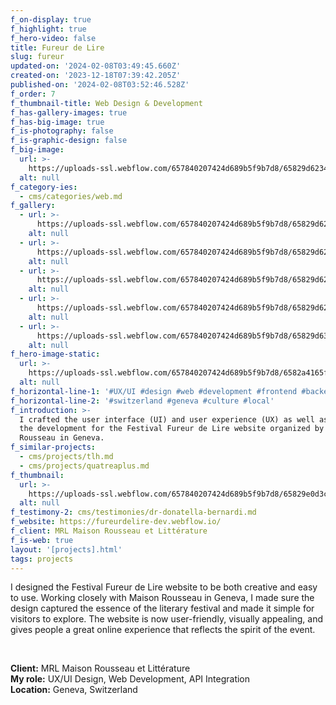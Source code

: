 ```yaml
---
f_on-display: true
f_highlight: true
f_hero-video: false
title: Fureur de Lire
slug: fureur
updated-on: '2024-02-08T03:49:45.660Z'
created-on: '2023-12-18T07:39:42.205Z'
published-on: '2024-02-08T03:52:46.528Z'
f_order: 7
f_thumbnail-title: Web Design & Development
f_has-gallery-images: true
f_has-big-image: true
f_is-photography: false
f_is-graphic-design: false
f_big-image:
  url: >-
    https://uploads-ssl.webflow.com/657840207424d689b5f9b7d8/65829d62348e5c81ca4869fd_fureur-03.jpg
  alt: null
f_category-ies:
  - cms/categories/web.md
f_gallery:
  - url: >-
      https://uploads-ssl.webflow.com/657840207424d689b5f9b7d8/65829d623c2687b35a6a2013_fureur-02.jpg
    alt: null
  - url: >-
      https://uploads-ssl.webflow.com/657840207424d689b5f9b7d8/65829d62348e5c81ca4869fd_fureur-03.jpg
    alt: null
  - url: >-
      https://uploads-ssl.webflow.com/657840207424d689b5f9b7d8/65829d622e88def35a5bfb67_fureur-04.jpg
    alt: null
  - url: >-
      https://uploads-ssl.webflow.com/657840207424d689b5f9b7d8/65829d62da9a589612462e2a_fureur-05.jpg
    alt: null
  - url: >-
      https://uploads-ssl.webflow.com/657840207424d689b5f9b7d8/65829d637316609209ac16f2_fureur-01.jpg
    alt: null
f_hero-image-static:
  url: >-
    https://uploads-ssl.webflow.com/657840207424d689b5f9b7d8/6582a4165f786667d7382d5e_hero.jpg
  alt: null
f_horizontal-line-1: '#UX/UI #design #web #development #frontend #backend'
f_horizontal-line-2: '#switzerland #geneva #culture #local'
f_introduction: >-
  I crafted the user interface (UI) and user experience (UX) as well as assured
  the development for the Festival Fureur de Lire website organized by Maison
  Rousseau in Geneva.
f_similar-projects:
  - cms/projects/tlh.md
  - cms/projects/quatreaplus.md
f_thumbnail:
  url: >-
    https://uploads-ssl.webflow.com/657840207424d689b5f9b7d8/65829e0d3c2687b35a6a9736_thumbnail.jpg
  alt: null
f_testimony-2: cms/testimonies/dr-donatella-bernardi.md
f_website: https://fureurdelire-dev.webflow.io/
f_client: MRL Maison Rousseau et Littérature
f_is-web: true
layout: '[projects].html'
tags: projects
---
```


I designed the Festival Fureur de Lire website to be both creative and easy to use. Working closely with Maison Rousseau in Geneva, I made sure the design captured the essence of the literary festival and made it simple for visitors to explore. The website is now user-friendly, visually appealing, and gives people a great online experience that reflects the spirit of the event.

‍

**Client:** MRL Maison Rousseau et Littérature  
**My role:** UX/UI Design, Web Development, API Integration  
**Location:** Geneva, Switzerland
